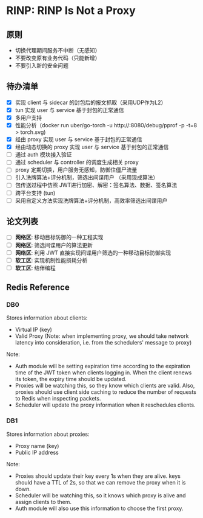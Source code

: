 # RINP: RINP Is Not a Proxy

## 原则

- 切换代理期间服务不中断（无感知）
- 不要改变原有业务代码（只能新增）
- 不要引入新的安全问题

## 待办清单

- [x] 实现 client 与 sidecar 的封包后的报文抓取（采用UDP作为L2）
- [x] tun 实现 user 与 service 基于封包的正常通信
- [x] 多用户支持
- [x] 性能分析（docker run uber/go-torch -u http://<ip>:8080/debug/pprof -p -t=8 > torch.svg)
- [x] 经由 proxy 实现 user 与 service 基于封包的正常通信
- [x] 经由动态切换的 proxy 实现 user 与 service 基于封包的正常通信
- [ ] 通过 auth 模块接入验证
- [ ] 通过 scheduler 与 controller 的调度生成相关 proxy
- [ ] proxy 定期切换，用户服务无感知，防御住僵尸流量
- [ ] 引入洗牌算法+评分机制，筛选出间谍用户 （采用现成算法）
- [ ] 包传送过程中仿照 JWT进行加密、解密：签名算法、数据、签名算法
- [ ] 跨平台支持 (tun)
- [ ] 采用自定义方法实现洗牌算法+评分机制，高效率筛选出间谍用户

## 论文列表

- [ ] **网络区**: 移动目标防御的一种工程实现
- [ ] **网络区**: 筛选间谍用户的算法更新
- [ ] **网络区**: 利用 JWT 直接实现间谍用户筛选的一种移动目标防御实现
- [ ] **软工区**: 实现机制性能损耗分析
- [ ] **软工区**: 结伴编程

## Redis Reference

### DB0

Stores information about clients:

- Virtual IP (key)
- Valid Proxy (Note: when implementing proxy, we should take network latency into consideration, i.e. from the schedulers' message to proxy)

Note: 

- Auth module will be setting expiration time according to the expiration time of the JWT token when clients logging in. When the client renews its token, the expiry time should be updated.
- Proxies will be watching this, so they know which clients are valid. Also, proxies should use client side caching to reduce the number of requests to Redis when inspecting packets.
- Scheduler will update the proxy information when it reschedules clients.

### DB1

Stores information about proxies:

- Proxy name (key)
- Public IP address

Note: 

- Proxies should update their key every 1s when they are alive. keys should have a TTL of 2s, so that we can remove the proxy when it is down. 
- Scheduler will be watching this, so it knows which proxy is alive and assign clients to them.
- Auth module will also use this information to choose the first proxy.